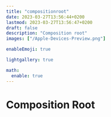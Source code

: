 ```yaml
---
title: "compositionroot"
date: 2023-03-27T13:56:44+0200
lastmod: 2023-03-27T13:56:47+0200
draft: false
description: "Composition root"
images: ["/Apple-Devices-Preview.png"]

enableEmoji: true

lightgallery: true

math:
  enable: true
---
```

# Composition Root